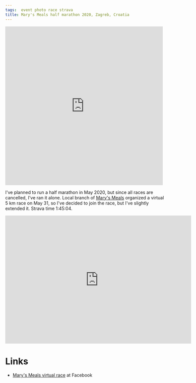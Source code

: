 ```yaml
---
tags:  event photo race strava
title: Mary's Meals half marathon 2020, Zagreb, Croatia
---
```

<iframe src="https://www.facebook.com/plugins/post.php?href=https%3A%2F%2Fwww.facebook.com%2Fphoto.php%3Ffbid%3D10158444775717290%26set%3Da.10158444775247290%26type%3D3&width=500" width="500" height="502" style="border:none;overflow:hidden" scrolling="no" frameborder="0" allowTransparency="true" allow="encrypted-media"></iframe>

I've planned to run a half marathon in May 2020, but since all races are cancelled, I've ran it alone. Local branch of [Mary's Meals](https://www.marysmeals.org) organized a virtual 5 km race on May 31, so I've decided to join the race, but I've slightly extended it. Strava time 1:45:04.

<iframe height='405' width='590' frameborder='0' allowtransparency='true' scrolling='no' src='https://www.strava.com/activities/3539687227/embed/0a4a3b59e0f5c12ac661afcc25d75b726f58a6ae'></iframe>

# Links

- [Mary's Meals virtual race](https://www.facebook.com/MarijiniObroci/posts/2124193857724696) at Facebook
